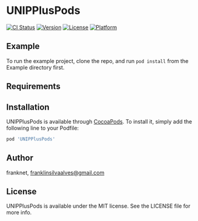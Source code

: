 # UNIPPlusPods

[![CI Status](https://img.shields.io/travis/franknet/UNIPPlusPods.svg?style=flat)](https://travis-ci.org/franknet/UNIPPlusPods)
[![Version](https://img.shields.io/cocoapods/v/UNIPPlusPods.svg?style=flat)](https://cocoapods.org/pods/UNIPPlusPods)
[![License](https://img.shields.io/cocoapods/l/UNIPPlusPods.svg?style=flat)](https://cocoapods.org/pods/UNIPPlusPods)
[![Platform](https://img.shields.io/cocoapods/p/UNIPPlusPods.svg?style=flat)](https://cocoapods.org/pods/UNIPPlusPods)

## Example

To run the example project, clone the repo, and run `pod install` from the Example directory first.

## Requirements

## Installation

UNIPPlusPods is available through [CocoaPods](https://cocoapods.org). To install
it, simply add the following line to your Podfile:

```ruby
pod 'UNIPPlusPods'
```

## Author

franknet, franklinsilvaalves@gmail.com

## License

UNIPPlusPods is available under the MIT license. See the LICENSE file for more info.

